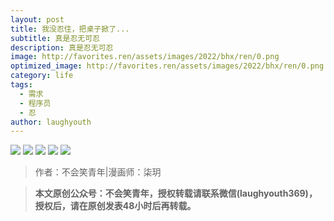 ```yaml
---
layout: post
title: 我没忍住，把桌子掀了...
subtitle: 真是忍无可忍
description: 真是忍无可忍
image: http://favorites.ren/assets/images/2022/bhx/ren/0.png
optimized_image: http://favorites.ren/assets/images/2022/bhx/ren/0.png
category: life
tags:
  - 需求
  - 程序员
  - 忍
author: laughyouth
---
```


![](http://favorites.ren/assets/images/2022/bhx/ren/1.jpg)
![](http://favorites.ren/assets/images/2022/bhx/ren/2.jpg)
![](http://favorites.ren/assets/images/2022/bhx/ren/3.jpg)
![](http://favorites.ren/assets/images/2022/bhx/ren/4.jpg)
![](http://favorites.ren/assets/images/2022/bhx/ren/5.jpg)

>作者：不会笑青年|漫画师：柒玥  

>**本文原创公众号：不会笑青年，授权转载请联系微信(laughyouth369)，授权后，请在原创发表48小时后再转载。**